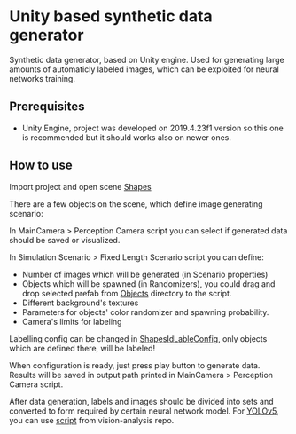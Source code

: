 # Unity based synthetic data generator
Synthetic data generator, based on Unity engine. Used for generating large amounts of automaticly labeled images, which can be exploited for neural networks training.

## Prerequisites
 - Unity Engine, project was developed on 2019.4.23f1 version so this one is recommended but it should works also on newer ones.
 
## How to use
Import project and open scene [Shapes](Assets/Scenes/Shapes.unity)

There are a few objects on the scene, which define image generating scenario:

In MainCamera > Perception Camera script you can select if generated data should be saved or visualized.

In Simulation Scenario > Fixed Length Scenario script you can define:
 - Number of images which will be generated (in Scenario properties)
 - Objects which will be spawned (in Randomizers), you could drag and drop selected prefab from [Objects](Assets/Samples/Shapes/Objects) directory to the script.
 - Different background's textures 
 - Parameters for objects' color randomizer and spawning probability.
 - Camera's limits for labeling 
 
Labelling config can be changed in [ShapesIdLableConfig](Assets/Perception/IdLableConfig/ShapesIdLabelConfig.asset), only objects which are defined there, will be labeled!

When configuration is ready, just press play button to generate data. Results will be saved in output path printed in MainCamera > Perception Camera script.

After data generation, labels and images should be divided into sets and converted to form required by certain neural network model. For [YOLOv5](https://github.com/ultralytics/yolov5), you can use [script](https://github.com/High-Flyers/vision-analysis/blob/main/get_perception_images.py) from vision-analysis repo.


